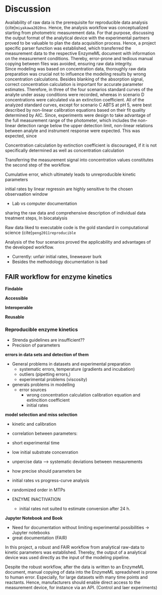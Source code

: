 # Discussion

Availability of raw data is the prerequisite for reproducible data analysis {cite}`miyakawa2020no`. Hence, the analysis workflow was conceptualized starting from photometric measurement data. For that purpose, discussing the output format of the analytical device with the experimental partners proved to be valuable to plan the data acquisition process. Hence, a project specific parser function was established, which transferred the measurement data to the respective EnzymeML document with information on the measurement conditions. Thereby, error-prone and tedious manual copying between files was avoided, ensuring raw data integrity.  
Since modeling was based on concentration data, thoroughly raw data preparation was crucial not to influence the modeling results by wrong concentration calculations. Besides blanking of the absorption signal, correct concentration calculation is important for accurate parameter estimates. Therefore, in three of the four scenarios standard curves of the analyte under assay conditions were recorded, whereas in scenario D concentrations were calculated via an extinction coefficient. All of the analyzed standard curves, except for scenario C ABTS at pH 5, were best described by non-linear calibration equations based on their fit quality determined by AIC.
Since, experiments were design to take advantage of the full measurement range of the photometer, which includes the non-linear detection range below the upper detection limit, non-linear relations between analyte and instrument response were expected.
This was expected, since

Concentration calculation by extinction coefficient is discouraged, if it is not specifically determined
as well as concentration calculation

Transferring the measurement signal into concentration values constitutes the second step of the workflow.

Cumulative error, which ultimately leads to unreproducible kinetic parameters

initial rates by linear regressin are highly sensitive to the chosen observaation window

- Lab vs computer documentation

sharing the raw data and comprehensive description of individual data treatment steps,
In biocatalysis

Raw data liked to executable code is the gold standard in computational science {cite}`peng2011reproducible`

Analysis of the four scenarios proved the applicability and advantages of the developed workflow.

- Currently: unfair initial rates, lineweaver burk
- Besides the methodology documentation is bad

## FAIR workflow for enzyme kinetics

**Findable**

**Accessible**

**Interoperable**

**Reusable**

### Reproducible enzyme kinetics

- Strenda guidelines are insufficient??
- Precision of parameters

**errors in data sets and detection of them**

- General problems in datasets and experimental preparation
  - systematic errors, temperature (gradients and incubation)
  - outliers (pipetting errors,)
  - experimental problems (viscosity)
- generals problems in modelling
  - error sources
    - wrong concentration calculation calibration equation and extincition coefficient
    - initial rates

**model selection and miss selection**

- kinetic and calibration
- correlation between parameters:
- short experimental time
- low initial substrate concenration
- unpercise data --> systematic deviations between mesaurements

- how precise should parameters be
- initial rates vs progress-curve analysis
- randomized order in MTPs
- ENZYME INACTIVATION
  - initial rates not suited to estimate conversion after 24 h.

**Jupyter Notebook and Book**

- Need for documentation without limiting experimental possibilities -> Jupyter notebooks
- great documentation (FAIR)

In this project, a robust and FAIR workflow from analytical raw-data to kinetic parameters was established. Thereby, the output of a analytical device was used directly as the input of the modeling pipeline.

Despite the robust workflow, after the data is written to an EnzymeML document, manual copying of data into the EnzymeML spreadsheet is prone to human error. Especially, for large datasets with many time points and reactants. Hence, manufacturers should enable direct access to the measurement device, for instance via an API. (Control and laer experiments)
